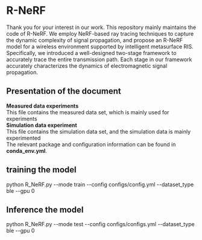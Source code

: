 # R-NeRF
Thank you for your interest in our work. This repository mainly maintains the code of R-NeRF. We employ NeRF-based ray tracing techniques to capture the dynamic complexity of signal propagation, and propose an R-NeRF model for a wireless environment supported by intelligent metasurface RIS. Specifically, we introduced a well-designed two-stage framework to accurately trace the entire transmission path. Each stage in our framework accurately characterizes the dynamics of electromagnetic signal propagation.<br>
## Presentation of the document<br>
**Measured data experiments** <br>
This file contains the measured data set, which is mainly used for experiments<br>
**Simulation data experiment** <br>
This file contains the simulation data set, and the simulation data is mainly experimented<br>
The relevant package and configuration information can be found in **conda_env.yml**.
## training the model<br>
python R_NeRF.py --mode train --config configs/config.yml --dataset_type ble --gpu 0 <br>
## Inference the model<br>
python R_NeRF.py --mode test --config configs/configs.yml --dataset_type ble --gpu 0<br>
